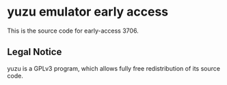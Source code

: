 yuzu emulator early access
=============

This is the source code for early-access 3706.

## Legal Notice

yuzu is a GPLv3 program, which allows fully free redistribution of its source code.